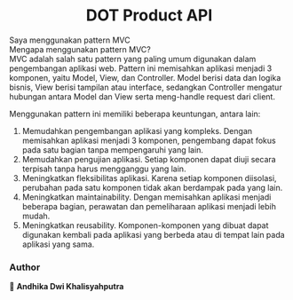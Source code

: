 <h1 align="center">DOT Product API</h1>

Saya menggunakan pattern MVC<br/>
Mengapa menggunakan pattern MVC?<br/>
MVC adalah salah satu pattern yang paling umum digunakan dalam pengembangan aplikasi web. Pattern ini memisahkan aplikasi menjadi 3 komponen, yaitu Model, View, dan Controller. Model berisi data dan logika bisnis, View berisi tampilan atau interface, sedangkan Controller mengatur hubungan antara Model dan View serta meng-handle request dari client.

Menggunakan pattern ini memiliki beberapa keuntungan, antara lain:

1. Memudahkan pengembangan aplikasi yang kompleks. Dengan memisahkan aplikasi menjadi 3 komponen, pengembang dapat fokus pada satu bagian tanpa mempengaruhi yang lain.
2. Memudahkan pengujian aplikasi. Setiap komponen dapat diuji secara terpisah tanpa harus mengganggu yang lain.
3. Meningkatkan fleksibilitas aplikasi. Karena setiap komponen diisolasi, perubahan pada satu komponen tidak akan berdampak pada yang lain.
4. Meningkatkan maintainability. Dengan memisahkan aplikasi menjadi beberapa bagian, perawatan dan pemeliharaan aplikasi menjadi lebih mudah.
5. Meningkatkan reusability. Komponen-komponen yang dibuat dapat digunakan kembali pada aplikasi yang berbeda atau di tempat lain pada aplikasi yang sama.

### Author

👤 **Andhika Dwi Khalisyahputra**
